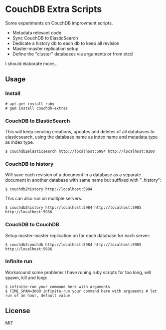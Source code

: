# CouchDB Extra Scripts

Some experiments on CouchDB improvment scripts.

- Metadata relevant code
- Sync CouchDB to ElasticSearch
- Dedicate a history db to each db to keep all revision
- Master-master replication setup
- Define the "cluster" databases via arguments or from etcd

I should elaborate more...

## Usage

### Install

    # apt-get install ruby
    # gem install couchdb-extras

### CouchDB to ElasticSearch

This will keep sending creations, updates and deletes of all databases to elasticsearch, using the database name as index name and metadata.type as index type.

    $ couchdb2elasticsearch http://localhost:5984 http://localhost:9200

### CouchDB to history

Will save each revision of a document in a database as a separate document in another database with same name but suffixed with "\_history":

    $ couchdb2history http://localhost:5984

This can also run on multiple servers:

    $ couchdb2history http://localhost:5984 http://localhost:5985 http://localhost:5986

### CouchDB to CouchDB

Setup master-master replication on for each database for each server:

    $ couchdb2couchdb http://localhost:5984 http://localhost:5985 http://localhost:5986

### Infinite run

Workaround some problems I have runing ruby scripts for too long, will spawn, kill and loop:

    $ infinite-run your command here with arguments
    $ TIME_SPAN=3600 infinite-run your command here with arguments # let run of an hour, default value

## License

MIT

